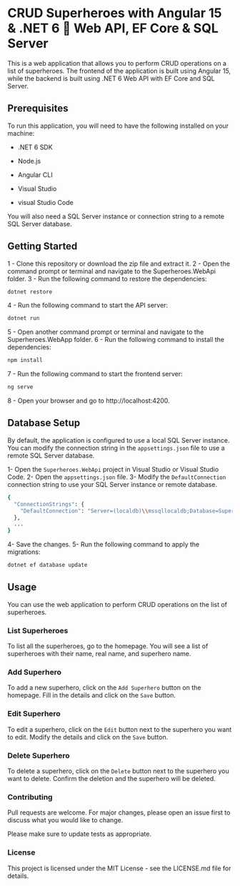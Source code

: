 # CRUD Superheroes with Angular 15 & .NET 6 🚀 Web API, EF Core & SQL Server

This is a web application that allows you to perform CRUD operations on a list of superheroes. The frontend of the application is built using Angular 15, while the backend is built using .NET 6 Web API with EF Core and SQL Server.

## Prerequisites

To run this application, you will need to have the following installed on your machine:

- .NET 6 SDK
- Node.js
- Angular CLI

- Visual Studio
- visual Studio Code

You will also need a SQL Server instance or connection string to a remote SQL Server database.


## Getting Started

1 - Clone this repository or download the zip file and extract it.
2 - Open the command prompt or terminal and navigate to the Superheroes.WebApi folder.
3 - Run the following command to restore the dependencies:

```bash
dotnet restore
```

4 - Run the following command to start the API server:

```bash
dotnet run
```

5 - Open another command prompt or terminal and navigate to the Superheroes.WebApp folder.
6 - Run the following command to install the dependencies:

```bash
npm install 
```

7 - Run the following command to start the frontend server:

```bash
ng serve
```

8 - Open your browser and go to http://localhost:4200.

## Database Setup
By default, the application is configured to use a local SQL Server instance. You can modify the connection string in the `appsettings.json` file to use a remote SQL Server database.

1- Open the `Superheroes.WebApi` project in Visual Studio or Visual Studio Code.
2- Open the `appsettings.json` file.
3- Modify the `DefaultConnection` connection string to use your SQL Server instance or remote database.

```bash
{
  "ConnectionStrings": {
    "DefaultConnection": "Server=(localdb)\\mssqllocaldb;Database=SuperheroesDb;Trusted_Connection=True;MultipleActiveResultSets=true"
  },
  ...
}
```

4- Save the changes.
5- Run the following command to apply the migrations:
```bash
dotnet ef database update
```

## Usage

You can use the web application to perform CRUD operations on the list of superheroes.

### List Superheroes
To list all the superheroes, go to the homepage. You will see a list of superheroes with their name, real name, and superhero name.

### Add Superhero
To add a new superhero, click on the `Add Superhero` button on the homepage. Fill in the details and click on the `Save` button.

### Edit Superhero
To edit a superhero, click on the `Edit` button next to the superhero you want to edit. Modify the details and click on the `Save` button.

### Delete Superhero
To delete a superhero, click on the `Delete` button next to the superhero you want to delete. Confirm the deletion and the superhero will be deleted.

### Contributing
Pull requests are welcome. For major changes, please open an issue first to discuss what you would like to change.

Please make sure to update tests as appropriate.

### License

This project is licensed under the MIT License - see the LICENSE.md file for details.
